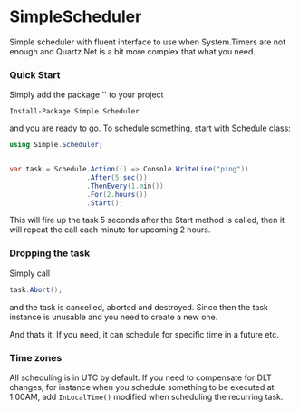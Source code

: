 # SimpleScheduler
Simple scheduler with fluent interface to use when System.Timers are not enough and Quartz.Net is a bit more complex that what you need.

### Quick Start

Simply add the package '' to your project

```
Install-Package Simple.Scheduler
```

and you are ready to go. To schedule something, start with Schedule class:

```c#
using Simple.Scheduler;


var task = Schedule.Action(() => Console.WriteLine("ping"))
                   .After(5.sec())
                   .ThenEvery(1.min())
                   .For(2.hours())
                   .Start();

```

This will fire up the task 5 seconds after the Start method is called, then it will repeat the call each minute for upcoming 2 hours.

### Dropping the task

Simply call

```c#
task.Abort();
```

and the task is cancelled, aborted and destroyed. Since then the task instance is unusable and you need to create a new one.

And thats it. If you need, it can schedule for specific time in a future etc.

### Time zones

All scheduling is in UTC by default. If you need to compensate for DLT changes, for instance when you schedule something to be executed at 1:00AM, add `InLocalTime()` modified when scheduling the recurring task.